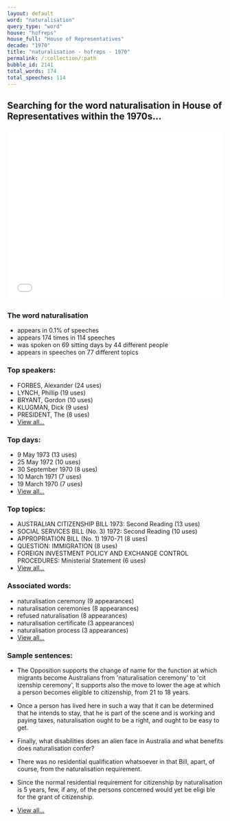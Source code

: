 ```yaml
---
layout: default
word: "naturalisation"
query_type: "word"
house: "hofreps"
house_full: "House of Representatives"
decade: "1970"
title: "naturalisation - hofreps - 1970"
permalink: /:collection/:path
bubble_id: 2141
total_words: 174
total_speeches: 114
---
```



## Searching for the word **naturalisation** in House of Representatives within the 1970s...

<iframe width="100%" height="400" frameborder="0" scrolling="no" src="//plot.ly/~wragge/2141.embed"></iframe>

### The word **naturalisation**

* appears in 0.1% of speeches
* appears 174 times in 114 speeches
* was spoken on 69 sitting days by 44 different people
* appears in speeches on 77 different topics

### Top speakers:

* FORBES, Alexander (24 uses)
* LYNCH, Phillip (19 uses)
* BRYANT, Gordon (10 uses)
* KLUGMAN, Dick (9 uses)
* PRESIDENT, The (8 uses)
* [View all...](speakers/)


### Top days:

* 9 May 1973 (13 uses)
* 25 May 1972 (10 uses)
* 30 September 1970 (8 uses)
* 10 March 1971 (7 uses)
* 19 March 1970 (7 uses)
* [View all...](days/)


### Top topics:

* AUSTRALIAN CITIZENSHIP BILL 1973: Second Reading (13 uses)
* SOCIAL SERVICES BILL (No. 3) 1972: Second Reading (10 uses)
* APPROPRIATION BILL (No. 1) 1970-71 (8 uses)
* QUESTION: IMMIGRATION (8 uses)
* FOREIGN INVESTMENT POLICY AND EXCHANGE CONTROL PROCEDURES: Ministerial Statement (6 uses)
* [View all...](topics/)


### Associated words:

* naturalisation ceremony (9 appearances)
* naturalisation ceremonies (8 appearances)
* refused naturalisation (8 appearances)
* naturalisation certificate (3 appearances)
* naturalisation process (3 appearances)
* [View all...](collocations/)


### Sample sentences:

* The Opposition supports the change of name for the function at which migrants become Australians from '<span class="highlight">naturalisation</span> ceremony' to 'cit izenship ceremony', lt supports also the move to lower the age at which a person becomes eligible to citizenship, from 21 to 18 years.

* Once a person has lived here in such a way that it can be determined that he intends to stay, that he is part of the scene and is working and paying taxes, <span class="highlight">naturalisation</span> ought to be a right, and ought to be easy to get.

* Finally, what disabilities does an alien face in Australia and what benefits does <span class="highlight">naturalisation</span> confer?

* There was no residential qualification whatsoever in that Bill, apart, of course, from the <span class="highlight">naturalisation</span> requirement.

* Since the normal residential requirement for citizenship by <span class="highlight">naturalisation</span> is 5 years, few, if any, of the persons concerned would yet be eligi ble for the grant of citizenship.

* [View all...](contexts/)
